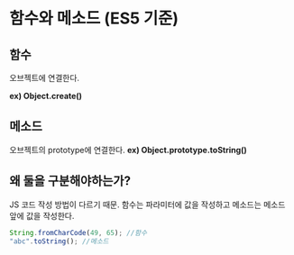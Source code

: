 # 함수와 메소드 (ES5 기준)

## 함수

오브젝트에 연결한다.

**ex) Object.create()**

## 메소드

오브젝트의 prototype에 연결한다.
**ex) Object.prototype.toString()**

## 왜 둘을 구분해야하는가?

JS 코드 작성 방법이 다르기 때문. 함수는 파라미터에 값을 작성하고 메소드는 메소드 앞에 값을 작성한다.

```jsx
String.fromCharCode(49, 65); //함수
"abc".toString(); //메소드
```